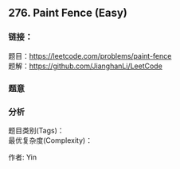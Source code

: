 ## 276. Paint Fence (Easy)

### **链接**：
题目：https://leetcode.com/problems/paint-fence  
题解：https://github.com/JianghanLi/LeetCode

### **题意**



### **分析**  
题目类别(Tags)：  
最优复杂度(Complexity)：  



作者: Yin
